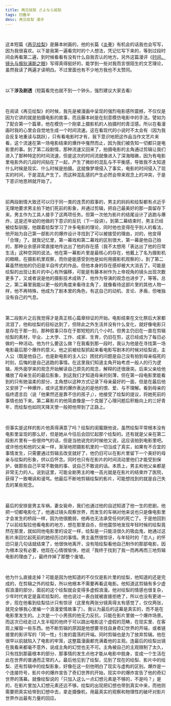 ```yaml
---
title: 再见绘梨 さよなら絵梨
tags: 四叠半
desc: 再见绘梨 漫评
---
```






<br/>

这本短篇《[再见绘梨](https://book.douban.com/subject/36122670/)》是藤本树画的，他的长篇《[炎拳](https://book.douban.com/subject/27047659/)》有机会的话我也会写写，因为我很喜欢。以下是我第一遍看完时的个人想法，凭记忆写下来的，等到过段时间会再看第二遍，到时候看看有没有什么自我否认的地方。另外这篇漫评《[时间、镜头与俄狄浦斯之眼](https://book.douban.com/review/14336668/)》写得真得挺好的，能学到一些对我而言很陌生的文艺理论，虽然我读了两遍才读明白。不过里面也有不少地方我也不太赞同。

<br/>

以下**涉及剧透**（短篇看完也就不到一个钟头，强烈建议大家去看）

<br/>

在阅读《再见绘梨》的时候，我先是被漫画中呈现的强烈电影感所震撼，不仅仅是因为它讲的就是拍摄电影的故事，而且藤本树是在刻意模仿电影中的手法。譬如为了配合第一个篇章，他在模仿一个刚拿上摄影机的人拍摄时的青涩感。所以在看漫画时我的心里会自觉地生成一个时间流速。这在看现代的小说时不太会有（因为我会反复地重读与跳跃），只有看电影时才有，我下意识地把这作品当作文艺片来看，这个流速在第一场电影结束的爆炸中戛然而止，因为我们被告知一切都只是电影里的事。到了第二段剧情，那种流速又回来了，拍摄电影的主角通过剪辑让我们进入了那种特定的时间流速，但是这次的时间流就像进入了深海暗礁，因为有电影里电影外的几段时间贴在了一起，产生了微妙的混乱与不平衡感，导致我不太知道什么时候是现实、什么时候是拍摄。这就像梦境侵入了事实，电影的时间侵入了现实的时间，于是混乱产生了。而这种混乱感的产生必然会带来观念上的冲突，于是下意识地思辨就开始了。

<br/>

前两段剧情大致还可以归于同一类的连贯的叙事的，男主的妈妈和绘梨都有点近乎无理地要求男主拍下她们死前的影象，并通过剪辑，把自己最美好的那一面留存下来。男主作为工具人接手了这两项任务。但第一次他为影片的结尾设计了逃跑与爆炸，这是还年幼的他做的下意识的反抗（下一段讲）。到第二幕结束时，男主已经被绘梨驯服，他跟着绘梨学习了许多电影的理论，同时他也变得在乎别人的看法，他开始为自己第一部影片的爆炸设计寻找到了可以被接受的理由，对的，他变得「合理」了。就我记忆里，第一幕戏和第二幕戏的区别很大，第一幕是他自己拍的，那种业余感非常直接地传达出了他的存在感（我不太想用「表达出了他的日常生活」这种空洞的说法，他在第一幕影片里是最核心的存在，他戴上了名为摄影机的眼睛，在摄影机里观察，而你是能感受到他是如何用摄影机观察的）。到了第二幕虽然他拍的仍旧是半自传式的作品，但他本身的存在感却被大大消去了。可能是绘梨的出现让影片的中心有所偏移，可能是有藤本树作为上帝视角的镜头出现次数更多了，又或者说是他的摄影技术成熟了、他作为导演的观念也进步了，等等。总之，第二幕里我能以更一般的角度来看待主角了，就像看待这部片里的其他人物一样，他不再特殊，他成为了剧本里的角色，有这自己的动机、言论、矛盾，但唯独没有自己的气息。

<br/>

第二段影片之后我觉得才是真正核心篇章辩证的开始。电影结束在文化祭后大家都流泪了，他和绘梨的目标达到了，但除此之外生活并没有什么变化，就好像电影只是存在于那一刻，那种叙事只存在于那短短的几个小时。但男主仍旧在一直在剪辑绘梨的素材，毕业、上大学、工作、成家、生育，仍旧在剪，这已经成为了每日必做的一种活动。他为什么要这么做？在我看到那一段时，我认为他是在寻找第一场电影最后那个爆炸的意义。他之前被绘梨抓起来看电影写剧本的时候对绘梨说，主人公（既是他自己，也是新电影的主人公）困扰的问题是自己没有拍到母亲临死的时刻，后悔的是自己逃跑的事情。在这里我们知道主角开始考虑一般人的行为逻辑，用外面学来的观念开始解读自己原先的观念，解释的还很唐突。后来父亲给他播放了母亲生前的最后影象，到这我们才知道母亲的刻薄，但在第一段电影里能看到的只有她温柔的部分，主角想以这种方式记录下母亲最好的一面，但是在最后他又安排了一种爆炸，或许这里的爆炸表达的是他的恨、爱、与不理解。看到母亲的临终遗言后（说「他果然还是靠不住的孩子」），他接受了绘梨的提议，将她死前的事情也拍下来。第二幕影片的他简直像是一个克服了心理问题后积极向上的三好青年，而绘梨也如同天降天使一般把他带到了正路上。

<br/>

但事实是这样的影片他真得满意了吗？绘梨的闺蜜跟他说，虽然绘梨平常根本没有电影里呈现的那么好，但是她从今往后会回忆起那个绘梨的。还有就是父亲在第二段影片里有一些很帅气的话，但是当他说完的时候他又说，这应该拍到电影里吧。或许他也和他的父亲一样，渐渐地把摄影机里的一切当成了真实，如果有不合宜的事情发生，只需要通过剪辑去改变就好了，他仍旧可以在影片里留下一个美好的母亲与绘梨的形象，供以后怀念。同时也只有在影片的时间流动里他们才能受到保护，做那些自己平常不敢做的事、说自己不敢说的话。本质上，男主和他父亲都是非常无力的人。说到这里，可能全剧男主的唯一高光就是在影片的结束炸了医院，获得了一致嘲讽和谩骂。他最后不断地剪辑绘梨的影片，可能想找到的就是自己失去的某些观念。

<br/>

最后的安排是男主车祸，妻女毙命，我们也通过他的自述知道了他一生的悲剧，他把一切都电影化了，他通过镜头观察世界，而发生的车祸对他来说也只是像电影里才会发生的桥段一样，因为他很脆弱，他再也无法承受任何的死亡了。于是他回到了以前绘梨拉他看电影的地方，想在那里自杀，但他震惊地发现年轻时候的绘梨竟然在那里，就如同他电影里的设定一样，绘梨是一只能活很久的吸血鬼，她通过这影片来回忆起死前的她经历过的事情。男主虽然很惊讶，与年轻时的「恋人」的怀旧只是几句话就结束了，他很快地离开，没有陪绘梨看他自己制作的那部电影，因为根本没有必要，他现在心情很愉快，他说「我终于找到了我一而再再而三地剪辑电影的理由了」，最终炸掉了那整个废墟。

<br/>

他为什么直接走掉？可能是因为他知道的不仅仅是影片里的绘梨，他知道的还是完成的，在剪辑之外的绘梨，所以他根本不需要再看这电影。他知道这剪辑有多少虚假浪漫的部分，面前的这个绘梨就会变得多虚假浪漫。他对绘梨的情感也很复杂，少年时代肯定是喜欢绘梨的，他也说过一表白就被直接拒绝了，所以也没有更进一步，现在他看到绘梨估计只有惊讶（这里有两张分镜真得太有感觉了，仅仅两张，就完全够我心里编一个浪漫爱情故事了）。我认为最后的这幕是真实的，而不是在电影里发生的。上次是一个小男孩的他无力反抗，只能在影片里做一个爆炸场景。而这次已经走过人生半程的他终于可以跳出电影这个虚假的范畴，在现实里、在客观上摧毁一些东西。他不断剪辑的原因是他想要寻找自身奇幻世界的开端，或者链接里的影评写的「同一性」引发的震荡的开端。同时剪辑也是为了放弃剪辑。他在很早以前就陷入了电影的牢笼，这整篇漫画都充满着他的主观。连最后的绘梨出镜在我看来都毫不意外，说成主角的幻觉也无不可。主角被自己的主观限制了太久，只有找到那最根本的部分、那事情的发生点他才能从电影中脱身，变成一个生活在此在世界的普通而正常的人。最后他见到了绘梨，见到了现在的绘梨、影片中的绘梨、还有剪辑中的绘梨影象，好像在这一刻他明白了现实与虚构的区别。爆炸是一个连接符号，影片中的爆炸宣告了奇幻世界的开始，现实中的爆炸宣告了他的奇幻世界的落幕。就像绘梨说的「只加入这么一点幻想元素是不够的，不是吗？」是的，在影片里加入幻想元素还远不够。绘梨的出现把幻想也带到真实中来，而他则需要把真实给带到幻想中去，拿走摄像机，用最真实的观察和物理性的破坏对影片世界作出最有力量的回应。